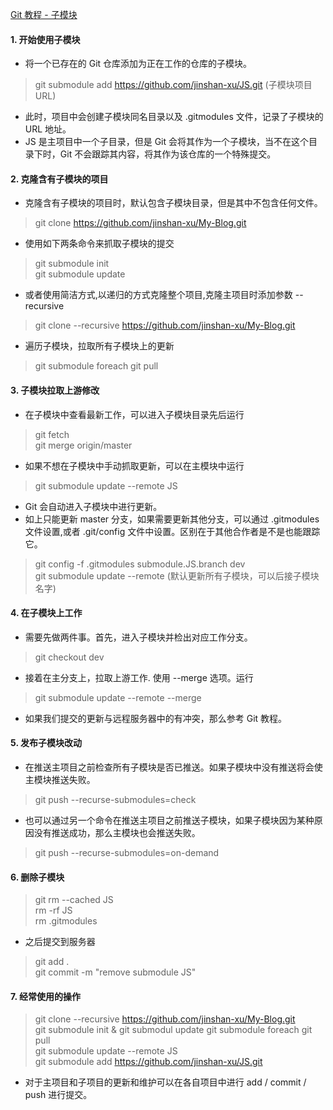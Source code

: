 
<a href="https://git-scm.com/book/zh/v2/Git-%E5%B7%A5%E5%85%B7-%E5%AD%90%E6%A8%A1%E5%9D%97">Git 教程 - 子模块</a>

#### 1. 开始使用子模块
- 将一个已存在的 Git 仓库添加为正在工作的仓库的子模块。
> git submodule add https://github.com/jinshan-xu/JS.git (子模块项目 URL)
- 此时，项目中会创建子模块同名目录以及 .gitmodules 文件，记录了子模块的 URL 地址。
- JS 是主项目中一个子目录，但是 Git 会将其作为一个子模块，当不在这个目录下时，Git 不会跟踪其内容，将其作为该仓库的一个特殊提交。

#### 2. 克隆含有子模块的项目
- 克隆含有子模块的项目时，默认包含子模块目录，但是其中不包含任何文件。
> git clone https://github.com/jinshan-xu/My-Blog.git
- 使用如下两条命令来抓取子模块的提交
> git submodule init </br>
> git submodule update
- 或者使用简洁方式,以递归的方式克隆整个项目,克隆主项目时添加参数 --recursive
> git clone --recursive https://github.com/jinshan-xu/My-Blog.git 
- 遍历子模块，拉取所有子模块上的更新
> git submodule foreach git pull

#### 3. 子模块拉取上游修改
- 在子模块中查看最新工作，可以进入子模块目录先后运行
> git fetch </br>
> git merge origin/master
- 如果不想在子模块中手动抓取更新，可以在主模块中运行
> git submodule update --remote JS 
- Git 会自动进入子模块中进行更新。
- 如上只能更新 master 分支，如果需要更新其他分支，可以通过 .gitmodules 文件设置,或者 .git/config 文件中设置。区别在于其他合作者是不是也能跟踪它。
> git config -f .gitmodules submodule.JS.branch dev </br>
> git submodule update --remote (默认更新所有子模块，可以后接子模块名字)

#### 4. 在子模块上工作
- 需要先做两件事。首先，进入子模块并检出对应工作分支。
> git checkout dev
- 接着在主分支上，拉取上游工作. 使用 --merge 选项。运行
> git submodule update --remote --merge

- 如果我们提交的更新与远程服务器中的有冲突，那么参考 Git 教程。

#### 5. 发布子模块改动
- 在推送主项目之前检查所有子模块是否已推送。如果子模块中没有推送将会使主模块推送失败。
> git push --recurse-submodules=check
- 也可以通过另一个命令在推送主项目之前推送子模块，如果子模块因为某种原因没有推送成功，那么主模块也会推送失败。
> git push --recurse-submodules=on-demand

#### 6. 删除子模块
> git rm --cached JS </br>
> rm -rf JS </br>
> rm .gitmodules </br>
- 之后提交到服务器
> git add . </br>
> git commit -m "remove submodule JS" </br>

#### 7. 经常使用的操作
> git clone --recursive https://github.com/jinshan-xu/My-Blog.git </br>
> git submodule init & git submodul update
> git submodule foreach git pull </br>
> git submodule update --remote JS </br>
> git submodule add https://github.com/jinshan-xu/JS.git </br>
- 对于主项目和子项目的更新和维护可以在各自项目中进行 add / commit / push 进行提交。